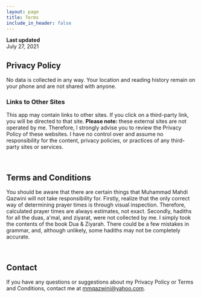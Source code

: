 ```yaml
---
layout: page
title: Terms
include_in_header: false
---
```


**Last updated**  
July 27, 2021

## Privacy Policy

No data is collected in any way. Your location and reading history remain on your phone and are not shared with anyone.

### Links to Other Sites
This app may contain links to other sites. If you click on a third-party link, you will be directed to that site. **Please note:** these external sites are not operated by me. Therefore, I strongly advise you to review the Privacy Policy of these websites. I have no control over and assume no responsibility for the content, privacy policies, or practices of any third-party sites or services.

<br>

## Terms and Conditions

You should be aware that there are certain things that Muhammad Mahdi Qazwini will not take responsibility for. Firstly, realize that the only correct way of determining prayer times is through visual inspection. Therefore, calculated prayer times are always estimates, not exact. Secondly, hadiths for all the duas, a'mal, and ziyarat, were not collected by me. I simply took the contents of the book Dua & Ziyarah. There could be a few mistakes in grammar, and, although unlikely, some hadiths may not be completely accurate.

<br>

## Contact
If you have any questions or suggestions about my Privacy Policy or Terms and Conditions, contact me at <a href="mailto:mmqazwini@yahoo.com">mmqazwini@yahoo.com<a>.
